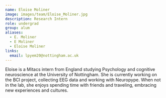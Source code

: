 ```yaml
---
name: Eloise Moliner
image: images/team/Eloise_Moliner.jpg
description: Research Intern
role: undergrad
group: alum
aliases:
  - E. Moliner
  - E Moliner
  - Eloise Moliner
links:
  email: lpyem20@nottingham.ac.uk
---
```


Eloise is a Mitacs intern from England studying Psychology and cognitive neuroscience at the University of Nottingham. She is currently working on the BCI project, collecting EEG data and working with Neuropype. When not in the lab, she enjoys spending time with friends and traveling, embracing new experiences and cultures.
